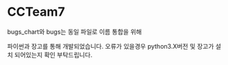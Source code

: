 # CCTeam7

bugs_chart와 bugs는 동일 파일로 이름 통합을 위해 

파이썬과 장고를 통해 개발되었습니다. 오류가 있을경우 python3.X버전 및 장고가 설치 되어있는지 확인 부탁드립니다.
